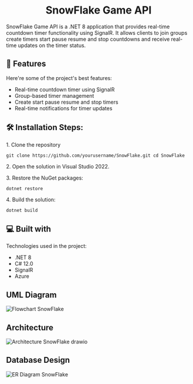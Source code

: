 <h1 align="center" id="title">SnowFlake Game API</h1>

<p id="description">SnowFlake Game API is a .NET 8 application that provides real-time countdown timer functionality using SignalR. It allows clients to join groups create timers start pause resume and stop countdowns and receive real-time updates on the timer status.</p>

  
  
<h2>🧐 Features</h2>

Here're some of the project's best features:

*   Real-time countdown timer using SignalR
*   Group-based timer management
*   Create start pause resume and stop timers
*   Real-time notifications for timer updates

<h2>🛠️ Installation Steps:</h2>

<p>1. Clone the repository</p>

```
git clone https://github.com/yourusername/SnowFlake.git cd SnowFlake
```

<p>2. Open the solution in Visual Studio 2022.</p>

<p>3. Restore the NuGet packages:</p>

```
dotnet restore
```

<p>4. Build the solution:</p>

```
dotnet build
```

  
  
<h2>💻 Built with</h2>

Technologies used in the project:

*   .NET 8
*   C# 12.0
*   SignalR
*   Azure


<h2>UML Diagram</h2>

![Flowchart SnowFlake](https://github.com/user-attachments/assets/b362d735-de45-401f-8721-f1c8e58a90cd)


<h2>Architecture</h2>

![Architecture SnowFlake drawio](https://github.com/user-attachments/assets/91ce1575-5185-421b-a235-c3c209c15016)


<h2>Database Design</h2>

![ER Diagram SnowFlake](https://github.com/user-attachments/assets/9a880756-836b-46e1-82dc-7955563a34f1)

